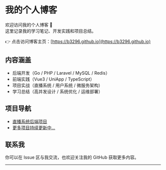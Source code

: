# 我的个人博客

欢迎访问我的个人博客 👋  
这里记录我的学习笔记、开发实践和项目总结。

👉 点击访问博客主页：[https://b3296.github.io](https://b3296.github.io)

## 内容涵盖

- 后端开发（Go / PHP / Laravel / MySQL / Redis）
- 前端实践（Vue3 / UniApp / TypeScript）
- 项目实战（直播系统 / 用户系统 / 微服务架构）
- 学习总结（高并发设计 / 系统优化 / 运维部署）

## 项目导航

- [直播系统后端项目](https://github.com/b3296/你的直播项目仓库)
- [更多项目持续更新中...](https://github.com/b3296?tab=repositories)

## 联系我

你可以在 Issue 区与我交流，也欢迎关注我的 GitHub 获取更多内容。

---
